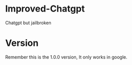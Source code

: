 # Improved-Chatgpt
Chatgpt but jailbroken

# Version
Remember this is the 1.0.0 version, It only works in google.
